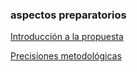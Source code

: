 ### aspectos preparatorios

[Introducción a la propuesta](/manual-de-docart/aspectos-preparatorios/introduccion-a-la-propuesta.md)

[Precisiones metodológicas](/manual-de-docart/aspectos-preparatorios/precisiones-metodologicas.md)

